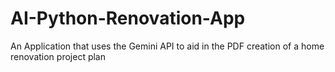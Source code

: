 # AI-Python-Renovation-App
An Application that uses the Gemini API to aid in the PDF creation of a home renovation project plan
